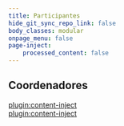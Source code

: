```yaml
---
title: Participantes
hide_git_sync_repo_link: false
body_classes: modular
onpage_menu: false
page-inject:
    processed_content: false
---
```


## Coordenadores

[plugin:content-inject](/participantes/_marcelorsr)  
[plugin:content-inject](/participantes/_marcelocosta)  

## 